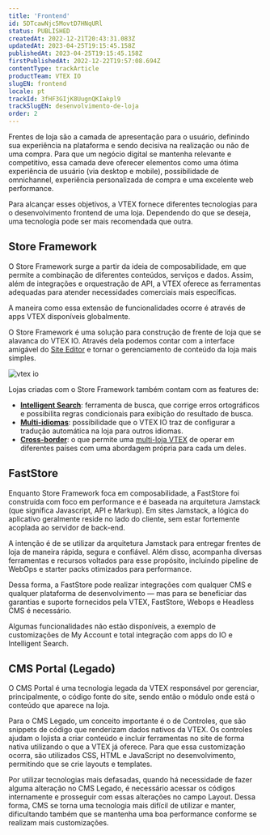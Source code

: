 ```yaml
---
title: 'Frontend'
id: 5DTcawNjc5MovtD7HNqURl
status: PUBLISHED
createdAt: 2022-12-21T20:43:31.083Z
updatedAt: 2023-04-25T19:15:45.158Z
publishedAt: 2023-04-25T19:15:45.158Z
firstPublishedAt: 2022-12-22T19:57:08.694Z
contentType: trackArticle
productTeam: VTEX IO
slugEN: frontend
locale: pt
trackId: 3fHF3GIjK8UugnQKIakpl9
trackSlugEN: desenvolvimento-de-loja
order: 2
---
```


Frentes de loja são a camada de apresentação para o usuário, definindo sua experiência na plataforma e sendo decisiva na realização ou não de uma compra. Para que um negócio digital se mantenha relevante e competitivo, essa camada deve oferecer elementos como uma ótima experiência de usuário (via desktop e mobile), possibilidade de omnichannel, experiência personalizada de compra e uma excelente web performance. 

Para alcançar esses objetivos, a VTEX fornece diferentes tecnologias para o desenvolvimento frontend de uma loja. Dependendo do que se deseja, uma tecnologia pode ser mais recomendada que outra.

## Store Framework

O Store Framework surge a partir da ideia de composabilidade, em que permite a combinação de diferentes conteúdos, serviços e dados. Assim, além de integrações e orquestração de API, a VTEX oferece as ferramentas adequadas para atender necessidades comerciais mais específicas.

A maneira como essa extensão de funcionalidades ocorre é através de apps VTEX disponíveis globalmente.

O Store Framework é uma solução para construção de frente de loja que se alavanca do VTEX IO. Através dela podemos contar com a interface amigável do [Site Editor](https://help.vtex.com/pt/tutorial/site-editor-overview--299Dbeb9mFczUTyNQ9xPe1) e tornar o gerenciamento de conteúdo da loja mais simples.

![vtex io](https://raw.githubusercontent.com/vtexdocs/help-center-content/refs/heads/main/docs/pt/tracks/m%C3%B3dulos-vtex-primeiros-passos/desenvolvimento-de-loja/frontend_1.png)

Lojas criadas com o Store Framework também contam com as features de: 
- **[Intelligent Search](https://help.vtex.com/pt/tracks/vtex-intelligent-search--19wrbB7nEQcmwzDPl1l4Cb/3qgT47zY08biLP3d5os3DG)**: ferramenta de busca, que corrige erros ortográficos e possibilita regras condicionais para exibição do resultado de busca.
- **[Multi-idiomas](https://help.vtex.com/pt/tutorial/vtex-intelligent-search-configuracoes-multi-idioma-beta--2WahlTESLXIJ9XBdQMdTYO?&utm_source=autocomplete)**: possibilidade que o VTEX IO traz de configurar a tradução automática na loja para outros idiomas.
- **[Cross-border](https://developers.vtex.com/vtex-developer-docs/docs/vtex-io-cross-border-stores)**: o que permite uma [multi-loja VTEX](https://help.vtex.com/pt/tutorial/creating-multi-store-multi-domain--tutorials_510?locale=en&_ga=2.139338803.1060780652.1642427010-1001456323.1619912759) de operar em diferentes países com uma abordagem própria para cada um deles.

## FastStore 

Enquanto Store Framework foca em composabilidade, a FastStore foi construída com foco em performance e é baseada na arquitetura Jamstack (que significa Javascript, API e Markup). Em sites Jamstack, a lógica do aplicativo geralmente reside no lado do cliente, sem estar fortemente acoplada ao servidor de back-end.

A intenção é de se utilizar da arquitetura Jamstack para entregar frentes de loja de maneira rápida, segura e confiável. Além disso, acompanha diversas ferramentas e recursos voltados para esse propósito, incluindo pipeline de WebOps e starter packs otimizados para performance.

Dessa forma, a FastStore pode realizar integrações com qualquer CMS e qualquer plataforma de desenvolvimento — mas para se beneficiar das garantias e suporte fornecidos pela VTEX, FastStore, Webops e Headless CMS é necessário.

Algumas funcionalidades não estão disponíveis, a exemplo de customizações de My Account e total integração com apps do IO e Intelligent Search. 

## CMS Portal (Legado)

O CMS Portal é uma tecnologia legada da VTEX responsável por gerenciar, principalmente, o código fonte do site, sendo então o módulo onde está o conteúdo que aparece na loja. 

Para o CMS Legado, um conceito importante é o de Controles, que são snippets de código que renderizam dados nativos da VTEX. Os controles ajudam o lojista a criar conteúdo e incluir ferramentas no site de forma nativa utilizando o que a VTEX já oferece. Para que essa customização ocorra, são utilizados CSS, HTML e JavaScript no desenvolvimento, permitindo que se crie layouts e templates.

Por utilizar tecnologias mais defasadas, quando há necessidade de fazer alguma alteração no CMS Legado, é necessário acessar os códigos internamente e prosseguir com essas alterações no campo Layout. Dessa forma, CMS se torna uma tecnologia mais difícil de utilizar e manter, dificultando também que se mantenha uma boa performance conforme se realizam mais customizações. 

